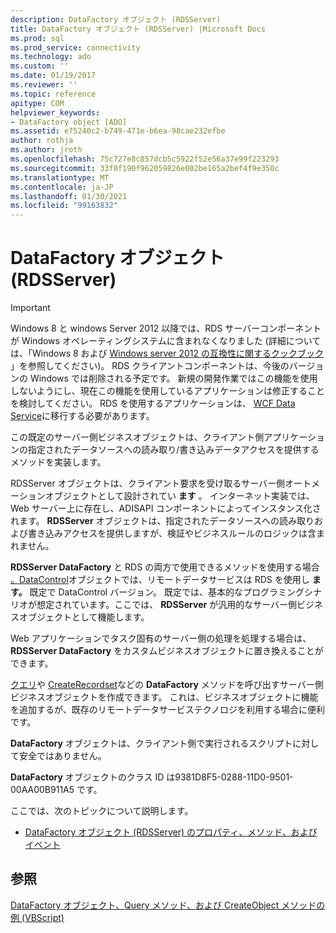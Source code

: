 ```yaml
---
description: DataFactory オブジェクト (RDSServer)
title: DataFactory オブジェクト (RDSServer) |Microsoft Docs
ms.prod: sql
ms.prod_service: connectivity
ms.technology: ado
ms.custom: ''
ms.date: 01/19/2017
ms.reviewer: ''
ms.topic: reference
apitype: COM
helpviewer_keywords:
- DataFactory object [ADO]
ms.assetid: e75240c2-b749-471e-b6ea-98cae232efbe
author: rothja
ms.author: jroth
ms.openlocfilehash: 75c727e8c857dcb5c5922f52e56a37e99f223293
ms.sourcegitcommit: 33f0f190f962059826e002be165a2bef4f9e350c
ms.translationtype: MT
ms.contentlocale: ja-JP
ms.lasthandoff: 01/30/2021
ms.locfileid: "99163832"
---
```

# <a name="datafactory-object-rdsserver"></a>DataFactory オブジェクト (RDSServer)
> [!IMPORTANT]
>  Windows 8 と windows Server 2012 以降では、RDS サーバーコンポーネントが Windows オペレーティングシステムに含まれなくなりました (詳細については、「Windows 8 および [Windows server 2012 の互換性に関するクックブック](https://www.microsoft.com/download/details.aspx?id=27416) 」を参照してください)。 RDS クライアントコンポーネントは、今後のバージョンの Windows では削除される予定です。 新規の開発作業ではこの機能を使用しないようにし、現在この機能を使用しているアプリケーションは修正することを検討してください。 RDS を使用するアプリケーションは、 [WCF Data Service](/dotnet/framework/wcf/)に移行する必要があります。  
  
 この既定のサーバー側ビジネスオブジェクトは、クライアント側アプリケーションの指定されたデータソースへの読み取り/書き込みデータアクセスを提供するメソッドを実装します。  
  
 RDSServer オブジェクトは、クライアント要求を受け取るサーバー側オートメーションオブジェクトとして設計されてい **ます** 。 インターネット実装では、Web サーバー上に存在し、ADISAPI コンポーネントによってインスタンス化されます。 **RDSServer** オブジェクトは、指定されたデータソースへの読み取りおよび書き込みアクセスを提供しますが、検証やビジネスルールのロジックは含まれません。  
  
 **RDSServer DataFactory** と RDS の両方で使用できるメソッドを使用する場合 [。DataControl](./datacontrol-object-rds.md)オブジェクトでは、リモートデータサービスは RDS を使用し **ます。** 既定で DataControl バージョン。 既定では、基本的なプログラミングシナリオが想定されています。ここでは、 **RDSServer** が汎用的なサーバー側ビジネスオブジェクトとして機能します。  
  
 Web アプリケーションでタスク固有のサーバー側の処理を処理する場合は、 **RDSServer DataFactory** をカスタムビジネスオブジェクトに置き換えることができます。  
  
 [クエリ](./query-method-rds.md)や [CreateRecordset](./createrecordset-method-rds.md)などの **DataFactory** メソッドを呼び出すサーバー側ビジネスオブジェクトを作成できます。 これは、ビジネスオブジェクトに機能を追加するが、既存のリモートデータサービステクノロジを利用する場合に便利です。  
  
 **DataFactory** オブジェクトは、クライアント側で実行されるスクリプトに対して安全ではありません。  
  
 **DataFactory** オブジェクトのクラス ID は9381D8F5-0288-11D0-9501-00AA00B911A5 です。  
  
 ここでは、次のトピックについて説明します。  
  
-   [DataFactory オブジェクト (RDSServer) のプロパティ、メソッド、およびイベント](./datafactory-object-rdsserver-properties-methods-and-events.md)  
  
## <a name="see-also"></a>参照  
 [DataFactory オブジェクト、Query メソッド、および CreateObject メソッドの例 (VBScript)](./datafactory-object-query-method-and-createobject-method-example-vbscript.md)